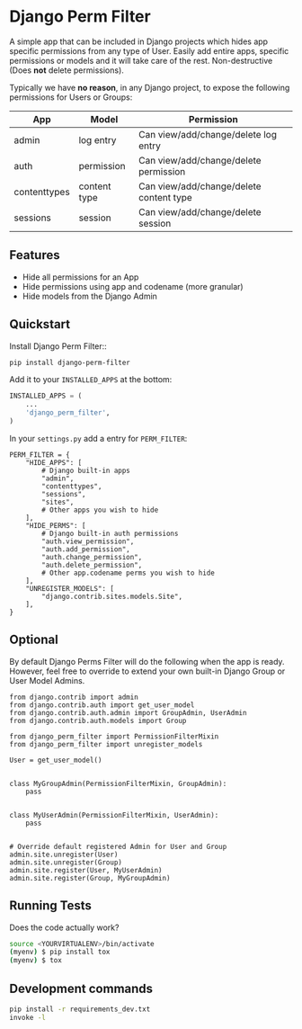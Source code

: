 
# Django Perm Filter
A simple app that can be included in Django projects which hides app specific permissions from any type of User.  Easily add entire apps, specific permissions or models and it will take care of the rest.  Non-destructive (Does **not** delete permissions).

Typically we have **no reason**, in any Django project, to expose the following permissions for Users or Groups:

| App          | Model        | Permission                              |
|--------------|--------------|-----------------------------------------|
| admin        | log entry    | Can view/add/change/delete log entry    |
| auth         | permission   | Can view/add/change/delete permission   |
| contenttypes | content type | Can view/add/change/delete content type |
| sessions     | session      | Can view/add/change/delete session      |


## Features
- Hide all permissions for an App
- Hide permissions using app and codename (more granular)
- Hide models from the Django Admin

## Quickstart

Install Django Perm Filter::

```bash
pip install django-perm-filter
```

Add it to your `INSTALLED_APPS` at the bottom:

```python
INSTALLED_APPS = (
    ...
    'django_perm_filter',
)
```

In your `settings.py` add a entry for `PERM_FILTER`:
```
PERM_FILTER = {
    "HIDE_APPS": [
        # Django built-in apps
        "admin",
        "contenttypes",
        "sessions",
        "sites",
        # Other apps you wish to hide
    ],
    "HIDE_PERMS": [
        # Django built-in auth permissions
        "auth.view_permission",
        "auth.add_permission",
        "auth.change_permission",
        "auth.delete_permission",
        # Other app.codename perms you wish to hide
    ],
    "UNREGISTER_MODELS": [
        "django.contrib.sites.models.Site",
    ],
}
```

## Optional
By default Django Perms Filter will do the following when the app is ready. However, feel free to override to extend your own built-in Django Group or User Model Admins.
```
from django.contrib import admin
from django.contrib.auth import get_user_model
from django.contrib.auth.admin import GroupAdmin, UserAdmin
from django.contrib.auth.models import Group

from django_perm_filter import PermissionFilterMixin
from django_perm_filter import unregister_models

User = get_user_model()


class MyGroupAdmin(PermissionFilterMixin, GroupAdmin):
    pass


class MyUserAdmin(PermissionFilterMixin, UserAdmin):
    pass


# Override default registered Admin for User and Group
admin.site.unregister(User)
admin.site.unregister(Group)
admin.site.register(User, MyUserAdmin)
admin.site.register(Group, MyGroupAdmin)
```

## Running Tests

Does the code actually work?

```bash
source <YOURVIRTUALENV>/bin/activate
(myenv) $ pip install tox
(myenv) $ tox
```

## Development commands

```bash
pip install -r requirements_dev.txt
invoke -l
```
